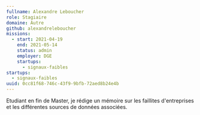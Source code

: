 ```yaml
---
fullname: Alexandre Leboucher
role: Stagiaire
domaine: Autre
github: alexandreleboucher
missions:
  - start: 2021-04-19
    end: 2021-05-14
    status: admin
    employer: DGE
    startups:
      - signaux-faibles
startups:
  - signaux-faibles
uuid: 0cc81f68-746c-43f9-9bfb-72aed8b24e4b
---
```

Etudiant en fin de Master, je rédige un mémoire sur les faillites d'entreprises et les différentes sources de données associées.